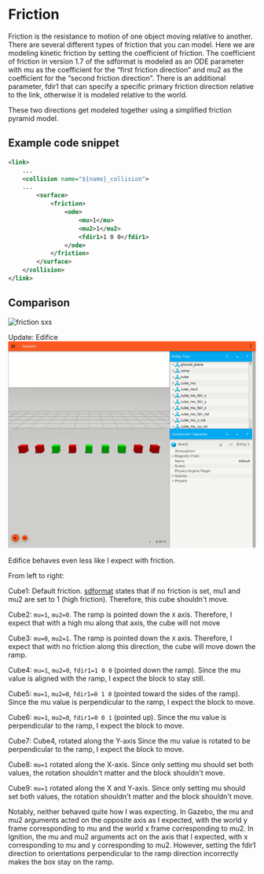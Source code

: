 # Friction

Friction is the resistance to motion of one object moving relative to another.  There are several different types of friction that you can model. Here we are modeling kinetic friction by setting the  coefficient of friction. The coefficient of friction in version 1.7 of the sdformat is modeled as an ODE parameter with mu as the coefficient for the “first friction direction” and mu2 as the coefficient for the “second friction direction”. There is an additional parameter, fdir1 that can specify a specific primary friction direction relative to the link, otherwise it is modeled relative to the world.

These two directions get modeled together using a simplified friction pyramid model.

## Example code snippet

```xml
<link>
    ...
    <collision name="${name}_collision">
    ...
        <surface>
            <friction>
                <ode>
                    <mu>1</mu>
                    <mu2>1</mu2>
                    <fdir1>1 0 0</fdir1>
                </ode>
            </friction>
        </surface>
    </collision>
</link>
```

## Comparison
![friction sxs](docs/friction_sxs.gif)

Update: Edifice
![friction Edifice](docs/friction_ignition_edifice.gif)

Edifice behaves even less like I expect with friction.

From left to right:

Cube1: Default friction.  [sdformat](http://sdformat.org/) states that if no friction is set, mu1 and mu2 are set to 1 (high friction). Therefore, this cube shouldn't move.

Cube2: `mu=1`, `mu2=0`.  The ramp is pointed down the `X` axis.  Therefore, I expect that with a high mu along that axis, the cube will not move

Cube3: `mu=0`, `mu2=1`.  The ramp is pointed down the `X` axis.  Therefore, I expect that with no friction along this direction, the cube will move down the ramp.

Cube4: `mu=1`, `mu2=0`, `fdir1=1 0 0` (pointed down the ramp).  Since the mu value is aligned with the ramp, I expect the block to stay still.

Cube5: `mu=1`, `mu2=0`, `fdir1=0 1 0` (pointed toward the sides of the ramp).  Since the mu value is perpendicular to the ramp, I expect the block to move.

Cube6: `mu=1`, `mu2=0`, `fdir1=0 0 1` (pointed up).  Since the mu value is perpendicular to the ramp, I expect the block to move.

Cube7: Cube4, rotated along the Y-axis  Since the mu value is rotated to be perpendicular to the ramp, I expect the block to move.

Cube8: `mu=1` rotated along the X-axis.  Since only setting mu should set both values, the rotation shouldn't matter and the block shouldn't move.

Cube9: `mu=1` rotated along the X and Y-axis.  Since only setting mu should set both values, the rotation shouldn't matter and the block shouldn't move.

Notably, neither behaved quite how I was expecting.  In Gazebo, the mu and mu2 arguments acted on the opposite axis as I expected, with the world y frame corresponding to mu and the world x frame corresponding to mu2. In Ignition, the mu and mu2 arguments act on the axis that I expected, with x corresponding to mu and y corresponding to mu2. However, setting the fdir1 direction to orientations perpendicular to the ramp direction incorrectly makes the box stay on the ramp.